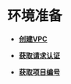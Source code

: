 # 环境准备<a name="dws_02_0039"></a>

-   **[创建VPC](创建vpc.md)**  

-   **[获取请求认证](获取请求认证.md)**  

-   **[获取项目编号](获取项目编号.md)**  


